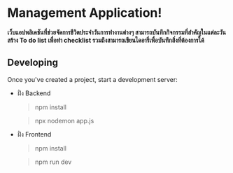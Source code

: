 # Management Application!
**เว็บแอปพลิเคชันที่ช่วยจัดการชีวิตประจำวันการทำงานต่างๆ สามารถบันทึกกิจกรรมที่สำคัญในแต่ละวัน สร้าง To do list เพื่อทำ checklist รวมถึงสามารถเขียนไดอารี่เพื่อบันทึกสิ่งที่ต้องการได้**

## Developing

Once you've created a project, start a development server:

* ฝั่ง Backend
  > npm install
  
  > npx nodemon app.js

* ฝั่ง Frontend
  > npm install

  > npm run dev


